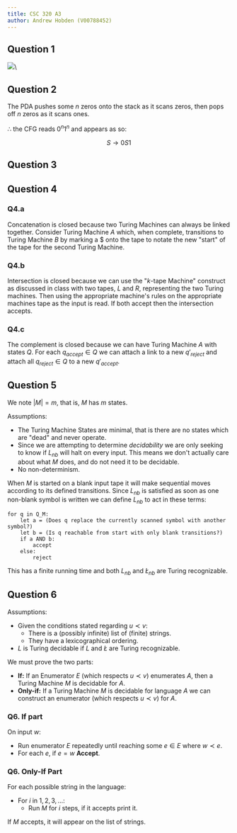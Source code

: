 ```yaml
---
title: CSC 320 A3
author: Andrew Hobden (V00788452)
---
```


## Question 1

![](img/q1.png)\


## Question 2

The PDA pushes some $n$ zeros onto the stack as it scans zeros, then pops off $n$ zeros as it scans ones.

$\therefore$ the CFG reads $0^n1^n$ and appears as so:

$$ S \rightarrow 0S1 $$

## Question 3

<!-- TODO -->

## Question 4

### Q4.a

Concatenation is closed because two Turing Machines can always be linked together. Consider Turing Machine $A$ which, when complete, transitions to Turing Machine $B$ by marking a $\$$ onto the tape to notate the new "start" of the tape for the second Turing Machine.

### Q4.b

Intersection is closed because we can use the "$k$-tape Machine" construct as discussed in class with two tapes, $L$ and $R$, representing the two Turing machines. Then using the appropriate machine's rules on the appropriate machines tape as the input is read. If both accept then the intersection accepts.

### Q4.c

The complement is closed because we can have Turing Machine $A$ with states $Q$. For each $q_{accept} \in Q$ we can attach a link to a new $q\prime_{reject}$ and attach all $q_{reject} \in Q$ to a new $q\prime_{accept}$.

## Question 5

We note $|M| = m$, that is, $M$ has $m$ states.

Assumptions:

* The Turing Machine States are minimal, that is there are no states which are "dead" and never operate.
* Since we are attempting to determine *decidability* we are only seeking to know if $L_{nb}$ will halt on every input. This means we don't actually care about what $M$ does, and do not need it to be decidable.
* No non-determinism.

When $M$ is started on a blank input tape it will make sequential moves according to its defined transitions. Since $L_{nb}$ is satisfied as soon as one non-blank symbol is written we can define $L_{nb}$ to act in these terms:

```
for q in Q_M:
    let a = (Does q replace the currently scanned symbol with another symbol?)
    let b = (Is q reachable from start with only blank transitions?)
    if a AND b:
        accept
    else:
        reject
```

This has a finite running time and both $L_{nb}$ and $\not L_{nb}$ are Turing recognizable.

## Question 6

Assumptions:

* Given the conditions stated regarding $u \prec v$:
    + There is a (possibly infinite) list of (finite) strings.
    + They have a lexicographical ordering.
* $L$ is Turing decidable if $L$ and $\not L$ are Turing recognizable.


We must prove the two parts:

* **If:** If an Enumerator $E$ (which respects $u \prec v$) enumerates $A$, then a Turing Machine $M$ is decidable for $A$.
* **Only-if:** If a Turing Machine $M$ is decidable for language $A$ we can construct an enumerator (which respects $u \prec v$) for $A$.

### Q6. If part

On input $w$:

* Run enumerator $E$ repeatedly until reaching some $e \in E$ where $w \prec e$.
* For each $e$, if $e = w$ **Accept**.

### Q6. Only-If Part

For each possible string in the language:

* For $i$ in $1, 2, 3, ...$:
    + Run $M$ for $i$ steps, if it accepts print it.

If $M$ accepts, it will appear on the list of strings.
